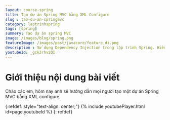 ```yaml
---
layout: course-spring
title: Tạo dự án Spring MVC bằng XML Configure
slug : tao-du-an-springmvc
category: laptrinhspring
tags: [spring]
summery: Tạo dự án spring MVC 
image: /images/blog/spring.png
featureImage: /images/post/javacore/feature_di.png
description : Sử dụng Dependency Injection trong lập trình Spring. Hiểu được Dependency Injection là gì. Hướng dẫn sử dụng DI trong lập trình Spring.
youtubeId: _gckJrhvzQI
---
```


# **Giới thiệu nội dung bài viết**

Chào các em, hôm nay anh sẽ hướng dẫn mọi người tạo một dự án Spring MVC bằng XML configure.


{:refdef: style="text-align: center;"}
{% include youtubePlayer.html id=page.youtubeId %}
{: refdef}
